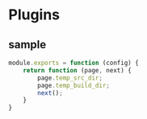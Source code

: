 # Plugins 
## sample
````javascript
module.exports = function (config) {
    return function (page, next) {
        page.temp_src_dir;
        page.temp_build_dir;
        next();
    }
}
````